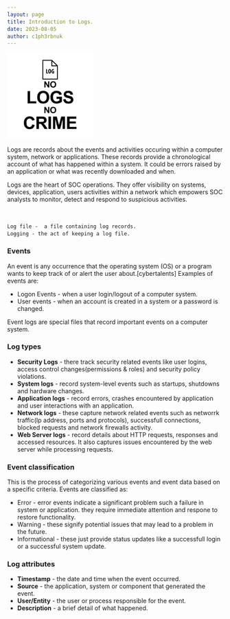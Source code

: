 ```yaml
---
layout: page
title: Introduction to Logs.
date: 2023-08-05
author: c1ph3rbnuk
---
```

<img src="../assets/images/ctbt/nolog.png" height="200px">

Logs are records about the events and activities occuring within a computer system, network or applications. These records provide a chronological account of what has happened within a system. It could be errors raised by an application or what was recently downloaded and when. 

Logs are the heart of SOC operations. They offer visibility on systems, devices, application, users activities within a network which empowers SOC analysts to monitor, detect and respond to suspicious activities.

<br>

`Log file -  a file containing log records.`  
`Logging - the act of keeping a log file. `

### Events
An event is any occurrence that the operating system (OS) or a program wants to keep track of or alert the user about.[cybertalents] Examples of events are:
- Logon Events - when a user login/logout of a computer system.
- User events - when an account is created in a system or a password is changed.

Event logs are special files that record important events on a computer system.

### Log types

- **Security Logs** - there track security related events like user logins, access control changes(permissions & roles) and security policy violations. 
- **System logs** - record system-level events such as startups, shutdowns and hardware changes.
- **Application logs** - record errors, crashes encountered by application and user interactions with an application.
- **Network logs** - these capture network related events such as networrk traffic(Ip address, ports and protocols), successfull connections, blocked requests and network firewalls activity.
- **Web Server logs** - record details about HTTP requests, responses and accessed resources. It also captures issues encountered by the web server while processing requests.

### Event classification
This is the process of categorizing various events and event data based on a specific criteria. Events are classified as:  
- Error - error events indicate a significant problem such a failure in system or application. they require immediate attention and respone to restore functionality. 
- Warning - these signify potential issues that may lead to a problem in the future.
- Informational - these just provide status updates like a successfull login or a successful system update.

### Log attributes
- **Timestamp** - the date and time when the event occurred.
- **Source** - the application, system or component that generated the event.
- **User/Entity** - the user or process responsible for the event.
- **Description** - a brief detail of what happened.